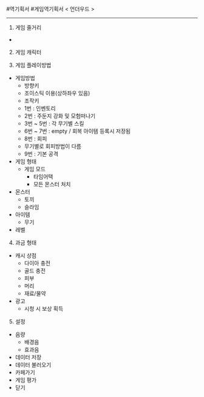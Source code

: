 #역기획서 #게임역기획서
< 언더우드 >

* * *
1. 게임 줄거리
 * 
 
2. 게임 캐릭터

3. 게임 플레이방법
* 게임방법
  * 방향키
   * 조이스틱 이용(상하좌우 있음)
  * 조작키
   * 1번 : 인벤토리
   * 2번 : 주둔지 강화 및 모험떠나기
   * 3번 ~ 5번 : 각 무기별 스킬
   * 6번 ~ 7번 : empty / 회복 아이템 등록시 저장됨
   * 8번 : 회피
    * 무기별로 회피방법이 다름
   * 9번 : 기본 공격
* 게임 형태
  * 게임 모드
    * 타임어택
    * 모든 몬스터 처치
* 몬스터
  * 토끼
  * 슬라임
* 아이템
  * 무기
* 레벨

4. 과금 형태
* 캐시 상점
  * 다이아 충전
  * 골드 충전
  * 피부
  * 머리
  * 재료/물약
* 광고
  * 시청 시 보상 획득

5. 설정
* 음량
  * 배경음
  * 효과음
* 데이터 저장
* 데이터 불러오기
* 카페가기
* 게임 평가
* 닫기
